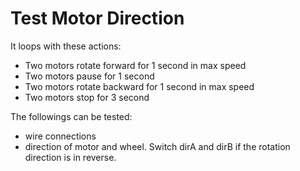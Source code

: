 # Test Motor Direction

It loops with these actions:
* Two motors rotate forward for 1 second in max speed
* Two motors pause for 1 second
* Two motors rotate backward for 1 second in max speed
* Two motors stop for 3 second

The followings can be tested:
* wire connections
* direction of motor and wheel. Switch dirA and dirB if the rotation direction is in reverse.

